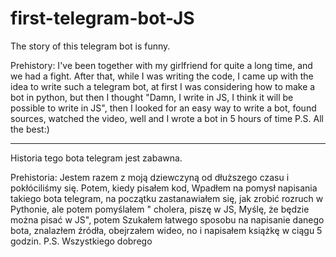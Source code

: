 # first-telegram-bot-JS
The story of this telegram bot is funny.

Prehistory:
I've been together with my girlfriend for quite a long time, and we had a fight.
After that, while I was writing the code, 
I came up with the idea to write such a telegram bot, at first I was considering how to make a bot in python, 
but then I thought "Damn, I write in JS, 
I think it will be possible to write in JS", 
then I looked for an easy way to write a bot, found sources, watched the video, well and I wrote a bot in 5 hours of time
P.S. All the best:)

-----------------------------------------------------------------------

Historia tego bota telegram jest zabawna.

Prehistoria:
Jestem razem z moją dziewczyną od dłuższego czasu i pokłóciliśmy się.
Potem, kiedy pisałem kod, 
Wpadłem na pomysł napisania takiego bota telegram, na początku zastanawiałem się, jak zrobić rozruch w Pythonie, 
ale potem pomyślałem " cholera, piszę w JS, 
Myślę, że będzie można pisać w JS", 
potem Szukałem łatwego sposobu na napisanie danego bota, znalazłem źródła, obejrzałem wideo, no i napisałem książkę w ciągu 5 godzin.
P.S. Wszystkiego dobrego
